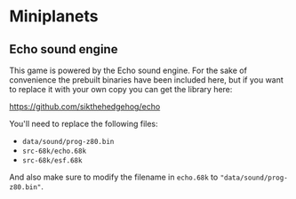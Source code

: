 # Miniplanets

## Echo sound engine

This game is powered by the Echo sound engine. For the sake of convenience the prebuilt binaries have been included here, but if you want to replace it with your own copy you can get the library here:

https://github.com/sikthehedgehog/echo

You'll need to replace the following files:

* `data/sound/prog-z80.bin`
* `src-68k/echo.68k`
* `src-68k/esf.68k`

And also make sure to modify the filename in `echo.68k` to `"data/sound/prog-z80.bin"`.
